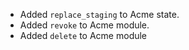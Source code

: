 * Added `replace_staging` to Acme state.
* Added `revoke` to Acme module.
* Added `delete` to Acme module